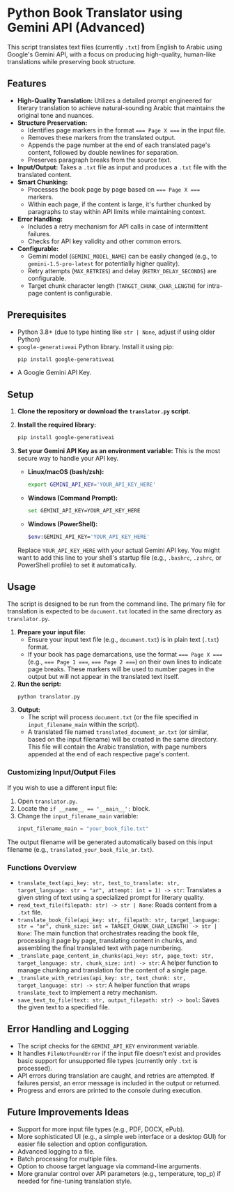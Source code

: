 # Python Book Translator using Gemini API (Advanced)

This script translates text files (currently `.txt`) from English to Arabic using Google's Gemini API, with a focus on producing high-quality, human-like translations while preserving book structure.

## Features

*   **High-Quality Translation:** Utilizes a detailed prompt engineered for literary translation to achieve natural-sounding Arabic that maintains the original tone and nuances.
*   **Structure Preservation:**
    *   Identifies page markers in the format `=== Page X ===` in the input file.
    *   Removes these markers from the translated output.
    *   Appends the page number at the end of each translated page's content, followed by double newlines for separation.
    *   Preserves paragraph breaks from the source text.
*   **Input/Output:** Takes a `.txt` file as input and produces a `.txt` file with the translated content.
*   **Smart Chunking:**
    *   Processes the book page by page based on `=== Page X ===` markers.
    *   Within each page, if the content is large, it's further chunked by paragraphs to stay within API limits while maintaining context.
*   **Error Handling:**
    *   Includes a retry mechanism for API calls in case of intermittent failures.
    *   Checks for API key validity and other common errors.
*   **Configurable:**
    *   Gemini model (`GEMINI_MODEL_NAME`) can be easily changed (e.g., to `gemini-1.5-pro-latest` for potentially higher quality).
    *   Retry attempts (`MAX_RETRIES`) and delay (`RETRY_DELAY_SECONDS`) are configurable.
    *   Target chunk character length (`TARGET_CHUNK_CHAR_LENGTH`) for intra-page content is configurable.

## Prerequisites

*   Python 3.8+ (due to type hinting like `str | None`, adjust if using older Python)
*   `google-generativeai` Python library. Install it using pip:
    ```bash
    pip install google-generativeai
    ```
*   A Google Gemini API Key.

## Setup

1.  **Clone the repository or download the `translator.py` script.**
2.  **Install the required library:**
    ```bash
    pip install google-generativeai
    ```
3.  **Set your Gemini API Key as an environment variable:**
    This is the most secure way to handle your API key.

    *   **Linux/macOS (bash/zsh):**
        ```bash
        export GEMINI_API_KEY='YOUR_API_KEY_HERE'
        ```
    *   **Windows (Command Prompt):**
        ```bash
        set GEMINI_API_KEY=YOUR_API_KEY_HERE
        ```
    *   **Windows (PowerShell):**
        ```bash
        $env:GEMINI_API_KEY='YOUR_API_KEY_HERE'
        ```
    Replace `YOUR_API_KEY_HERE` with your actual Gemini API key. You might want to add this line to your shell's startup file (e.g., `.bashrc`, `.zshrc`, or PowerShell profile) to set it automatically.

## Usage

The script is designed to be run from the command line. The primary file for translation is expected to be `document.txt` located in the same directory as `translator.py`.

1.  **Prepare your input file:**
    *   Ensure your input text file (e.g., `document.txt`) is in plain text (`.txt`) format.
    *   If your book has page demarcations, use the format `=== Page X ===` (e.g., `=== Page 1 ===`, `=== Page 2 ===`) on their own lines to indicate page breaks. These markers will be used to number pages in the output but will not appear in the translated text itself.
2.  **Run the script:**
    ```bash
    python translator.py
    ```
3.  **Output:**
    *   The script will process `document.txt` (or the file specified in `input_filename_main` within the script).
    *   A translated file named `translated_document_ar.txt` (or similar, based on the input filename) will be created in the same directory. This file will contain the Arabic translation, with page numbers appended at the end of each respective page's content.

### Customizing Input/Output Files

If you wish to use a different input file:
1.  Open `translator.py`.
2.  Locate the `if __name__ == '__main__':` block.
3.  Change the `input_filename_main` variable:
    ```python
    input_filename_main = "your_book_file.txt"
    ```
The output filename will be generated automatically based on this input filename (e.g., `translated_your_book_file_ar.txt`).

### Functions Overview

*   `translate_text(api_key: str, text_to_translate: str, target_language: str = "ar", attempt: int = 1) -> str`:
    Translates a given string of text using a specialized prompt for literary quality.
*   `read_text_file(filepath: str) -> str | None`:
    Reads content from a `.txt` file.
*   `translate_book_file(api_key: str, filepath: str, target_language: str = "ar", chunk_size: int = TARGET_CHUNK_CHAR_LENGTH) -> str | None`:
    The main function that orchestrates reading the book file, processing it page by page, translating content in chunks, and assembling the final translated text with page numbering.
*   `_translate_page_content_in_chunks(api_key: str, page_text: str, target_language: str, chunk_size: int) -> str`:
    A helper function to manage chunking and translation for the content of a single page.
*   `_translate_with_retries(api_key: str, text_chunk: str, target_language: str) -> str`:
    A helper function that wraps `translate_text` to implement a retry mechanism.
*   `save_text_to_file(text: str, output_filepath: str) -> bool`:
    Saves the given text to a specified file.

## Error Handling and Logging

*   The script checks for the `GEMINI_API_KEY` environment variable.
*   It handles `FileNotFoundError` if the input file doesn't exist and provides basic support for unsupported file types (currently only `.txt` is processed).
*   API errors during translation are caught, and retries are attempted. If failures persist, an error message is included in the output or returned.
*   Progress and errors are printed to the console during execution.

## Future Improvements Ideas

*   Support for more input file types (e.g., PDF, DOCX, ePub).
*   More sophisticated UI (e.g., a simple web interface or a desktop GUI) for easier file selection and option configuration.
*   Advanced logging to a file.
*   Batch processing for multiple files.
*   Option to choose target language via command-line arguments.
*   More granular control over API parameters (e.g., temperature, top_p) if needed for fine-tuning translation style.
```
